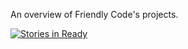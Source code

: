 An overview of Friendly Code's projects.

[![Stories in Ready](https://badge.waffle.io/friendlycode/projects.svg?label=ready&title=Ready)](http://waffle.io/friendlycode/projects)
